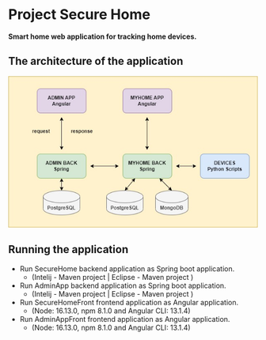 # Project Secure Home
**Smart home web application for tracking home devices.**

## The architecture of the application

![alt text](https://github.com/bjelicamarko/secure-home/blob/main/the_architecture_of_the_application.jpg)

## Running the application

- Run SecureHome backend application as Spring boot application. 
  -  (Intelij - Maven project | Eclipse - Maven project )
- Run AdminApp backend application as Spring boot application. 
  -  (Intelij - Maven project | Eclipse - Maven project )
- Run SecureHomeFront frontend application as Angular application. 
  - (Node: 16.13.0, npm 8.1.0 and Angular CLI: 13.1.4)
- Run AdminAppFront frontend application as Angular application. 
  - (Node: 16.13.0, npm 8.1.0 and Angular CLI: 13.1.4)
